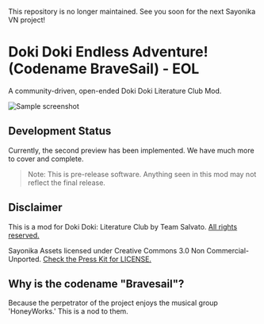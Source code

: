 This repository is no longer maintained. See you soon for the next Sayonika VN project!

# Doki Doki Endless Adventure! (Codename BraveSail) - EOL
A community-driven, open-ended Doki Doki Literature Club Mod.

![Sample screenshot](https://media.discordapp.net/attachments/474123291079081986/493820633810206730/screenshot0001_9-24-2018.png)

## Development Status
Currently, the second preview has been implemented. We have much more to cover and complete.

> Note: This is pre-release software. Anything seen in this mod may not reflect the final release.

## Disclaimer
This is a mod for Doki Doki: Literature Club by Team Salvato. [All rights reserved.](IPGuidelines.md)

Sayonika Assets licensed under Creative Commons 3.0 Non Commercial-Unported. [Check the Press Kit for LICENSE.](https://github.com/Sayo-nika/Press/blob/master/LICENSE)

## Why is the codename "Bravesail"?

Because the perpetrator of the project enjoys the musical group 'HoneyWorks.' This is a nod to them.
